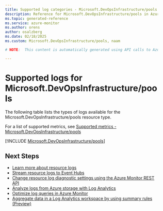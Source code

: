 ```yaml
---
title: Supported log categories - Microsoft.DevOpsInfrastructure/pools
description: Reference for Microsoft.DevOpsInfrastructure/pools in Azure Monitor Logs.
ms.topic: generated-reference
ms.service: azure-monitor
ms.author: orens
author: osalzberg
ms.date: 02/18/2025
ms.custom: Microsoft.DevOpsInfrastructure/pools, naam

# NOTE:  This content is automatically generated using API calls to Azure. Any edits made on these files will be overwritten in the next run of the script. 

---
```





# Supported logs for Microsoft.DevOpsInfrastructure/pools  
The following table lists the types of logs available for the Microsoft.DevOpsInfrastructure/pools resource type.
  
  
  
For a list of supported metrics, see [Supported metrics - Microsoft.DevOpsInfrastructure/pools](../supported-metrics/microsoft-devopsinfrastructure-pools-metrics.md)  
  

  
[!INCLUDE [Microsoft.DevOpsInfrastructure/pools](~/reusable-content/ce-skilling/azure/includes/azure-monitor/reference/logs/microsoft-devopsinfrastructure-pools-logs-include.md)]  
  

## Next Steps

* [Learn more about resource logs](/azure/azure-monitor/essentials/platform-logs-overview)
* [Stream resource logs to Event Hubs](/azure/azure-monitor/essentials/resource-logs#send-to-azure-event-hubs)
* [Change resource log diagnostic settings using the Azure Monitor REST API](/rest/api/monitor/diagnosticsettings)
* [Analyze logs from Azure storage with Log Analytics](/azure/azure-monitor/essentials/resource-logs#send-to-log-analytics-workspace)
* [Optimize log queries in Azure Monitor](/azure/azure-monitor/logs/query-optimization)
* [Aggregate data in a Log Analytics workspace by using summary rules (Preview)](/azure/azure-monitor/logs/summary-rules)